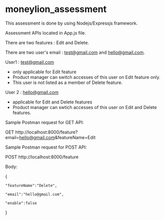 # moneylion_assessment

This assessment is done by using Nodejs/Expressjs framework. 

Assessment APIs located in App.js file.

There are two features : Edit and Delete.

There are two user's email : test@gmail.com and hello@gmail.com.

User1 : test@gmail.com 
- only applicable for Edit feature
- Product manager can switch accesses of this user on Edit feature only.
- This user is not listed as a member of Delete feature. 

User 2 : hello@gmail.com
- applicable for Edit and Delete features
- Product manager can swtich accesses of this user on Edit and Delete features. 

Sample Postman request for GET API:

GET http://localhost:8000/feature?email=hello@gmail.com&featureName=Edit

Sample Postman request for POST API:

POST http://localhost:8000/feature

Body:

{

    "featureName":"Delete",
    
    "email":"hello@gmail.com",
    
    "enable":false
    
}



